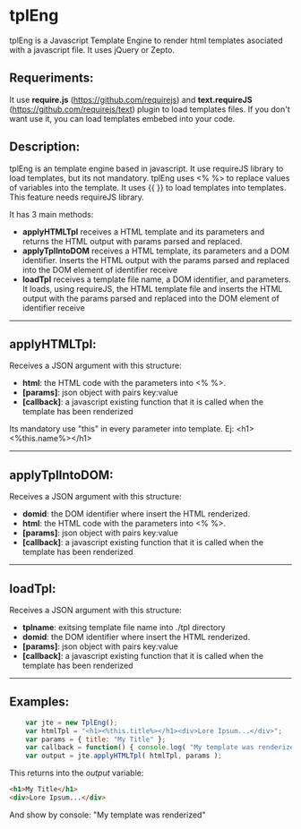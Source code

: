 tplEng
======

tplEng is a Javascript Template Engine to render html templates asociated with a javascript file. It uses jQuery or Zepto.

Requeriments:
-------------
It use **require.js** (https://github.com/requirejs) and **text.requireJS** (https://github.com/requirejs/text) plugin to load templates files. If you don't want use it, you can load templates embebed into your code.

Description:
-------------
tplEng is an template engine based in javascript. It use requireJS library to load templates, but its not mandatory.
tplEng uses <% %> to replace values of variables into the template.
It uses {{ }} to load templates into templates. This feature needs requireJS library.

It has 3 main methods:
* **applyHTMLTpl** receives a HTML template and its parameters and returns the HTML output with params parsed and replaced.
* **applyTplIntoDOM** receives a HTML template, its parameters and a DOM identifier. Inserts the HTML output with the params parsed and replaced into the DOM element of identifier receive
* **loadTpl** receives a template file name, a DOM identifier, and parameters. It loads, using requireJS, the HTML template file and inserts the HTML output with the params parsed and replaced into the DOM element of identifier receive

_____________

applyHTMLTpl:
-------------
Receives a JSON argument with this structure:
* **html**: the HTML code with the parameters into <% %>.
* **[params]**: json object with pairs key:value
* **[callback]**: a javascript existing function that it is called when the template has been renderized

Its mandatory use "this" in every parameter into template. Ej: &lt;h1&gt;<%this.name%>&lt;/h1&gt;

_____________

applyTplIntoDOM:
----------------
Receives a JSON argument with this structure:
* **domid**: the DOM identifier where insert the HTML renderized.
* **html**: the HTML code with the parameters into <% %>.
* **[params]**: json object with pairs key:value
* **[callback]**: a javascript existing function that it is called when the template has been renderized

_____________

loadTpl:
--------
Receives a JSON argument with this structure:
* **tplname**: exitsing template file name into ./tpl directory
* **domid**: the DOM identifier where insert the HTML renderized. 
* **[params]**: json object with pairs key:value
* **[callback]**: a javascript existing function that it is called when the template has been renderized

_____________

Examples:
--------------

```javascript
    var jte = new TplEng();
    var htmlTpl = "<h1><%this.title%></h1><div>Lore Ipsum...</div>";
    var params = { title: "My Title" };
    var callback = function() { console.log( "My template was renderized" );
    var output = jte.applyHTMLTpl( htmlTpl, params );
```

This returns into the *output* variable: 
```html
<h1>My Title</h1>
<div>Lore Ipsum...</div>
```

And show by console: "My template was renderized"
